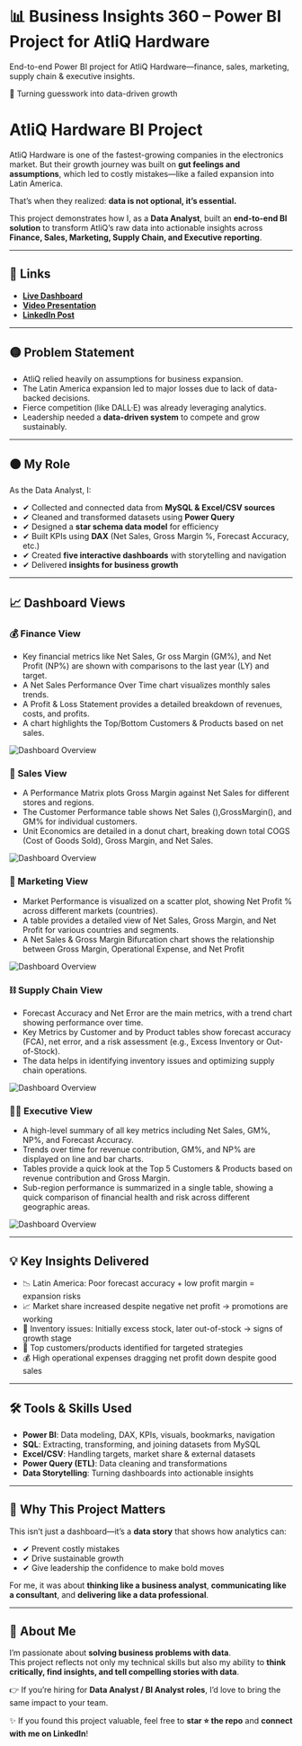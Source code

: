 # 📊 Business Insights 360 – Power BI Project for AtliQ Hardware
End-to-end Power BI project for AtliQ Hardware—finance, sales, marketing, supply chain &amp; executive insights.

🚀 Turning guesswork into data-driven growth

# AtliQ Hardware BI Project

AtliQ Hardware is one of the fastest-growing companies in the electronics market. But their growth journey was built on **gut feelings and assumptions**, which led to costly mistakes—like a failed expansion into Latin America.

That’s when they realized: **data is not optional, it’s essential.**

This project demonstrates how I, as a **Data Analyst**, built an **end-to-end BI solution** to transform AtliQ’s raw data into actionable insights across **Finance, Sales, Marketing, Supply Chain, and Executive reporting**.

---

## 🔗 Links

- **[Live Dashboard](https://app.powerbi.com/view?r=eyJrIjoiZWNlODYyYTgtZmZkYy00N2YwLWFiMTQtMWVkMmE2YmNhOWJhIiwidCI6ImM2ZTU0OWIzLTVmNDUtNDAzMi1hYWU5LWQ0MjQ0ZGM1YjJjNCJ9)**  
- **[Video Presentation](https://youtu.be/WRrv7kwbcxg?si=ikZVAdNYX-81SOQ_)**  
- **[LinkedIn Post](#)**  

---

## 🟡 Problem Statement

- AtliQ relied heavily on assumptions for business expansion.  
- The Latin America expansion led to major losses due to lack of data-backed decisions.  
- Fierce competition (like DALL·E) was already leveraging analytics.  
- Leadership needed a **data-driven system** to compete and grow sustainably.

---

## 🟠 My Role

As the Data Analyst, I:  
- ✔ Collected and connected data from **MySQL & Excel/CSV sources**  
- ✔ Cleaned and transformed datasets using **Power Query**  
- ✔ Designed a **star schema data model** for efficiency  
- ✔ Built KPIs using **DAX** (Net Sales, Gross Margin %, Forecast Accuracy, etc.)  
- ✔ Created **five interactive dashboards** with storytelling and navigation  
- ✔ Delivered **insights for business growth**

---

## 📈 Dashboard Views

### 💰 Finance View
- Key financial metrics like Net Sales, Gr oss Margin (GM%), and Net Profit (NP%) are shown with comparisons to the last year (LY) and target. 
- A Net Sales Performance Over Time chart visualizes monthly sales trends. 
- A Profit & Loss Statement provides a detailed breakdown of revenues, costs, and profits.
- A chart highlights the Top/Bottom Customers & Products based on net sales.
  
![Dashboard Overview](https://github.com/Thiruvariyamuthu/Business-Insights-360-Power-BI-Project-for-AtliQ-Hardware/blob/main/Finance%20View.png)

### 🤝 Sales View
- A Performance Matrix plots Gross Margin against Net Sales for different stores and regions.
- The Customer Performance table shows Net Sales (),GrossMargin(), and GM% for individual customers.
- Unit Economics are detailed in a donut chart, breaking down total COGS (Cost of Goods Sold), Gross Margin, and Net Sales. 

![Dashboard Overview](https://github.com/Thiruvariyamuthu/Business-Insights-360-Power-BI-Project-for-AtliQ-Hardware/blob/main/Sales%20View.png)

### 📣 Marketing View
- Market Performance is visualized on a scatter plot, showing Net Profit % across different markets (countries).
- A table provides a detailed view of Net Sales, Gross Margin, and Net Profit for various countries and segments. 
- A Net Sales & Gross Margin Bifurcation chart shows the relationship between Gross Margin, Operational Expense, and Net Profit
  
![Dashboard Overview](https://github.com/Thiruvariyamuthu/Business-Insights-360-Power-BI-Project-for-AtliQ-Hardware/blob/main/Marketing%20View.png)

### ⛓️ Supply Chain View
- Forecast Accuracy and Net Error are the main metrics, with a trend chart showing performance over time.
- Key Metrics by Customer and by Product tables show forecast accuracy (FCA), net error, and a risk assessment (e.g., Excess Inventory or Out-of-Stock).  
- The data helps in identifying inventory issues and optimizing supply chain operations.

![Dashboard Overview](https://github.com/Thiruvariyamuthu/Business-Insights-360-Power-BI-Project-for-AtliQ-Hardware/blob/main/Supply%20Chain%20View.png)

### 🧑‍💼 Executive View
- A high-level summary of all key metrics including Net Sales, GM%, NP%, and Forecast Accuracy.
- Trends over time for revenue contribution, GM%, and NP% are displayed on line and bar charts. 
- Tables provide a quick look at the Top 5 Customers & Products based on revenue contribution and Gross Margin.
- Sub-region performance is summarized in a single table, showing a quick comparison of financial health and risk across different geographic areas.

![Dashboard Overview](https://github.com/Thiruvariyamuthu/Business-Insights-360-Power-BI-Project-for-AtliQ-Hardware/blob/main/Executive%20View.png)

---

## 💡 Key Insights Delivered

- 📉 Latin America: Poor forecast accuracy + low profit margin = expansion risks  
- 📈 Market share increased despite negative net profit → promotions are working  
- 🏬 Inventory issues: Initially excess stock, later out-of-stock → signs of growth stage  
- 🎯 Top customers/products identified for targeted strategies  
- 💰 High operational expenses dragging net profit down despite good sales  

---

## 🛠 Tools & Skills Used

- **Power BI**: Data modeling, DAX, KPIs, visuals, bookmarks, navigation  
- **SQL**: Extracting, transforming, and joining datasets from MySQL  
- **Excel/CSV**: Handling targets, market share & external datasets  
- **Power Query (ETL)**: Data cleaning and transformations  
- **Data Storytelling**: Turning dashboards into actionable insights  

---

## 🌟 Why This Project Matters

This isn’t just a dashboard—it’s a **data story** that shows how analytics can:  
- ✔ Prevent costly mistakes  
- ✔ Drive sustainable growth  
- ✔ Give leadership the confidence to make bold moves  

For me, it was about **thinking like a business analyst**, **communicating like a consultant**, and **delivering like a data professional**.

---

## 🙋 About Me

I’m passionate about **solving business problems with data**.  
This project reflects not only my technical skills but also my ability to **think critically, find insights, and tell compelling stories with data**.

👉 If you’re hiring for **Data Analyst / BI Analyst roles**, I’d love to bring the same impact to your team.

✨ If you found this project valuable, feel free to **star ⭐ the repo** and **connect with me on LinkedIn**!
